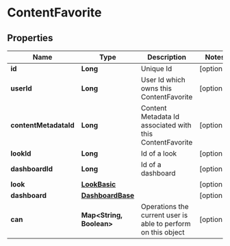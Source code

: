 # ContentFavorite

## Properties
Name | Type | Description | Notes
------------ | ------------- | ------------- | -------------
**id** | **Long** | Unique Id |  [optional]
**userId** | **Long** | User Id which owns this ContentFavorite |  [optional]
**contentMetadataId** | **Long** | Content Metadata Id associated with this ContentFavorite |  [optional]
**lookId** | **Long** | Id of a look |  [optional]
**dashboardId** | **Long** | Id of a dashboard |  [optional]
**look** | [**LookBasic**](LookBasic.md) |  |  [optional]
**dashboard** | [**DashboardBase**](DashboardBase.md) |  |  [optional]
**can** | **Map&lt;String, Boolean&gt;** | Operations the current user is able to perform on this object |  [optional]
